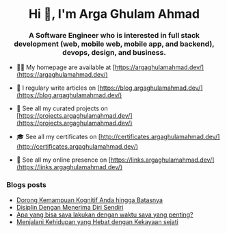 <h1 align="center">Hi 👋, I'm Arga Ghulam Ahmad</h1>
<h3 align="center">A Software Engineer who is interested in full stack development (web, mobile web, mobile app, and backend), devops, design, and business.</h3>

- 👨‍💻 My homepage are available at [https://argaghulamahmad.dev/](https://argaghulamahmad.dev/)

- 📝 I regulary write articles on [https://blog.argaghulamahmad.dev/](https://blog.argaghulamahmad.dev/)

- 🚧 See all my curated projects on [https://projects.argaghulamahmad.dev/](https://projects.argaghulamahmad.dev/)

- 🎓 See all my certificates on [http://certificates.argaghulamahmad.dev/](http://certificates.argaghulamahmad.dev/)

- 🔗 See all my online presence on [https://links.argaghulamahmad.dev/](https://links.argaghulamahmad.dev/)

### Blogs posts
<!-- BLOG-POST-LIST:START -->
- [Dorong Kemampuan Kognitif Anda hingga Batasnya](https://blog.argaghulamahmad.dev/2021/11/10/dorong-kemampuan-kognitif-anda-hingga-batasnya/)
- [Disiplin Dengan Menerima Diri Sendiri](https://blog.argaghulamahmad.dev/2021/11/10/disiplin-diri-melalui-penerimaan-diri/)
- [Apa yang bisa saya lakukan dengan waktu saya yang penting?](https://blog.argaghulamahmad.dev/2021/11/10/apa-yang-bisa-saya-lakukan-dengan-waktu-saya-yang-penting/)
- [Menjalani Kehidupan yang Hebat dengan Kekayaan sejati](https://blog.argaghulamahmad.dev/2021/11/09/menjalani-kehidupan-yang-hebat-dengan-kekayaan-sejati/)
<!-- BLOG-POST-LIST:END -->
